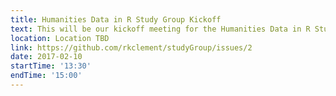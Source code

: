 ```yaml
---
title: Humanities Data in R Study Group Kickoff 
text: This will be our kickoff meeting for the Humanities Data in R Study Group. 
location: Location TBD
link: https://github.com/rkclement/studyGroup/issues/2
date: 2017-02-10
startTime: '13:30'
endTime: '15:00'
---
```


